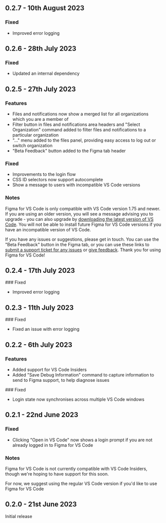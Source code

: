## 0.2.7 - 10th August 2023

### Fixed

- Improved error logging

## 0.2.6 - 28th July 2023

### Fixed

- Updated an internal dependency

## 0.2.5 - 27th July 2023

### Features

- Files and notifications now show a merged list for all organizations which you are a member of
- Filter button in files and notifications area headers and "Select Organization" command added to filter files and notifications to a particular organization
- "..." menu added to the files panel, providing easy access to log out or switch organization
- "Beta Feedback" button added to the Figma tab header

### Fixed

- Improvements to the login flow
- CSS ID selectors now support autocomplete
- Show a message to users with incompatible VS Code versions

### Notes

Figma for VS Code is only compatible with VS Code version 1.75 and newer. If you are using an older version, you will see a message advising you to upgrade - you can also upgrade by [downloading the latest version of VS Code](https://code.visualstudio.com/download). You will not be able to install future Figma for VS Code versions if you have an incompatible version of VS Code.

If you have any issues or suggestions, please get in touch. You can use the "Beta Feedback" button in the Figma tab, or you can use these links to [submit a support ticket for any issues](https://help.figma.com/hc/en-us/requests/new?ticket_form_id=360001744374) or [give feedback](https://form.asana.com/?k=wksnkyJe5TlKwleZgXZHng&d=104970866580210). Thank you for using Figma for VS Code!

## 0.2.4 - 17th July 2023

### Fixed

- Improved error logging

## 0.2.3 - 11th July 2023

### Fixed

- Fixed an issue with error logging

## 0.2.2 - 6th July 2023

### Features

- Added support for VS Code Insiders
- Added "Save Debug Information" command to capture information to send to Figma support, to help diagnose issues

### Fixed

- Login state now synchronises across multiple VS Code windows

## 0.2.1 - 22nd June 2023

### Fixed

- Clicking "Open in VS Code" now shows a login prompt if you are not already logged in to Figma for VS Code

### Notes

Figma for VS Code is not currently compatible with VS Code Insiders, though we're hoping to have support for this soon.

For now, we suggest using the regular VS Code version if you'd like to use Figma for VS Code

## 0.2.0 - 21st June 2023

Initial release
